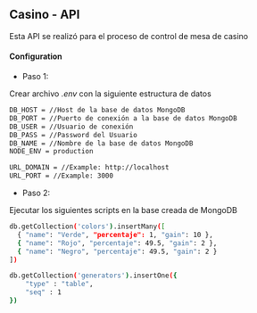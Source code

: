 ## Casino - API

Esta API se realizó para el proceso de control de mesa de casino

#### Configuration

  - Paso 1:
  
  Crear archivo _.env_ con la siguiente estructura de datos

  ```sh
  DB_HOST = //Host de la base de datos MongoDB
  DB_PORT = //Puerto de conexión a la base de datos MongoDB
  DB_USER = //Usuario de conexión
  DB_PASS = //Password del Usuario
  DB_NAME = //Nombre de la base de datos MongoDB
  NODE_ENV = production

  URL_DOMAIN = //Example: http://localhost
  URL_PORT = //Example: 3000
  ```

  - Paso 2:

  Ejecutar los siguientes scripts en la base creada de MongoDB

  ```sh
  db.getCollection('colors').insertMany([
    { "name": "Verde", "percentaje": 1, "gain": 10 },
    { "name": "Rojo", "percentaje": 49.5, "gain": 2 },
    { "name": "Negro", "percentaje": 49.5, "gain": 2 }
  ])

  db.getCollection('generators').insertOne({
      "type" : "table",
      "seq" : 1
  })
  
  ```